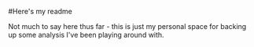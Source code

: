 #Here's my readme


Not much to say here thus far - this is just my personal space for backing up some analysis I've been playing around with.
